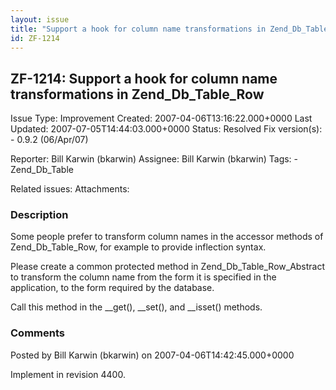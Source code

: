 ```yaml
---
layout: issue
title: "Support a hook for column name transformations in Zend_Db_Table_Row"
id: ZF-1214
---
```


ZF-1214: Support a hook for column name transformations in Zend\_Db\_Table\_Row
-------------------------------------------------------------------------------

 Issue Type: Improvement Created: 2007-04-06T13:16:22.000+0000 Last Updated: 2007-07-05T14:44:03.000+0000 Status: Resolved Fix version(s): - 0.9.2 (06/Apr/07)
 
 Reporter:  Bill Karwin (bkarwin)  Assignee:  Bill Karwin (bkarwin)  Tags: - Zend\_Db\_Table
 
 Related issues: 
 Attachments: 
### Description

Some people prefer to transform column names in the accessor methods of Zend\_Db\_Table\_Row, for example to provide inflection syntax.

Please create a common protected method in Zend\_Db\_Table\_Row\_Abstract to transform the column name from the form it is specified in the application, to the form required by the database.

Call this method in the \_\_get(), \_\_set(), and \_\_isset() methods.

 

 

### Comments

Posted by Bill Karwin (bkarwin) on 2007-04-06T14:42:45.000+0000

Implement in revision 4400.

 

 